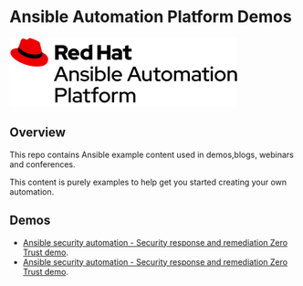 # Ansible Automation Platform Demos

![AAP](assets/img/rh-ansible-automation-platform.png)

## Overview

This repo contains Ansible example content used in demos,blogs, webinars and conferences.

This content is purely examples to help get you started creating your own automation.

## Demos

- [Ansible security automation - Security response and remediation Zero Trust demo](./zta-windows/README.md).
- [Ansible security automation - Security response and remediation Zero Trust demo](./vulnerability/README.md).

